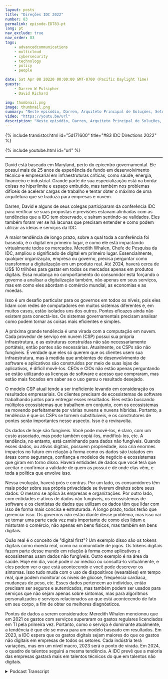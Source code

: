 ```yaml
---
layout: posts
title: "Direções IDC 2022"
number: 83
permalink: episode-EDT83-pt
lang: pt
nav_exclude: true
nav_order: 83
tags:
    - advancedcommunications
    - multicloud
    - cybersecurity
    - technology
    - policy
    - people

date: Sat Apr 08 20220 00:00:00 GMT-0700 (Pacific Daylight Time)
guests:
    - Darren W Pulsipher
    - David Richard

img: thumbnail.png
image: thumbnail.png
summary: "Neste episódio, Darren, Arquiteto Principal de Soluções, Setor Público, Intel, e David Richard, Arquiteto Principal de Soluções, Departamento de Defesa, Intel, refletem sobre as tendências e ideias que captaram na conferência IDC Directions 2022."
video: "https://youtu.be/url"
description: "Neste episódio, Darren, Arquiteto Principal de Soluções, Setor Público, Intel, e David Richard, Arquiteto Principal de Soluções, Departamento de Defesa, Intel, refletem sobre as tendências e ideias que captaram na conferência IDC Directions 2022."
---
```


<div>
{% include transistor.html id="5d171600" title="#83 IDC Directions 2022" %}

{% include youtube.html id="url" %}
</div>

---

David está baseado em Maryland, perto do epicentro governamental. Ele possui mais de 25 anos de experiência de fundo em desenvolvimento técnico e empresarial em infraestruturas críticas, como saúde, energia, financeiro e industrial. Grande parte de sua especialização está na borda: coisas no hiperlimite e espaço embutido, mas também nos problemas difíceis de acelerar cargas de trabalho e tentar obter o máximo de uma arquitetura que se traduza para empresas e nuvem.

Darren, David e alguns de seus colegas participaram da conferência IDC para verificar se suas propostas e previsões estavam alinhadas com as tendências que a IDC tem observado, e saíram sentindo-se validados. Eles também foram ver se há lacunas que precisam entender e como podem utilizar as ideias e serviços da IDC.

A maior tendência de longo prazo, sobre a qual toda a conferência foi baseada, é o digital em primeiro lugar, e como ele está impactando virtualmente todos os mercados. Meredith Whalen, Chefe de Pesquisa da IDC, ampliou o significado de digital em primeiro lugar. Essencialmente, qualquer organização, empresa ou governo, precisa perguntar como transformar a digitalização em um produto real. Até 2024, haverá cerca de US$ 10 trilhões para gastar em todos os mercados apenas em produtos digitais. Essa mudança no comportamento do consumidor está forçando o governo a analisar a digitalização também, não apenas em seus serviços, mas em como eles abordam o comércio mundial, as economias e as moedas.

Isso é um desafio particular para os governos em todos os níveis, pois eles lidam com redes de computadores em muitos sistemas diferentes e, em muitos casos, estão isolados uns dos outros. Pontes eficazes ainda não existem para conectá-los. Os sistemas governamentais precisam analisar como podem tornar as coisas mais eficientes e simples.

A próxima grande tendência é uma virada com a computação em nuvem. Cada provedor de serviço em nuvem (CSP) possui sua própria infraestrutura, e as estruturas construídas não são necessariamente portáteis, então pontes são necessárias. Atualmente, os CSPs são não fungíveis. É verdade que eles só querem que os clientes usem sua infraestrutura, mas à medida que ambientes de desenvolvimento de software e aplicativos são construídos por meio de suas lojas de aplicativos, é difícil movê-los. CEOs e CIOs não estão apenas perguntando se estão utilizando as licenças de software e acesso que compraram, mas estão mais focados em saber se o uso gerou o resultado desejado.

O modelo CSP atual tende a ser ineficiente levando em consideração os resultados empresariais. Os clientes precisam de ecossistemas de software trabalhando juntos para entregar esses resultados. Eles estão buscando múltiplos ecossistemas que trabalhem em conjunto, com os ecossistemas se movendo perfeitamente por várias nuvens e nuvens híbridas. Portanto, a tendência é que os CSPs se tornem substituíveis, e os construtores de pontes serão importantes nesse aspecto. Isso é a reviravolta.

Os dados de hoje são fungíveis. Você pode movê-los, é claro, com um custo associado, mas pode também copiá-los, modificá-los, etc. A tendência, no entanto, está caminhando para dados não fungíveis. Quando esses dados, ou ativos digitais, possuem propriedade, isso cria enormes impactos no futuro em relação à forma como os dados são tratados em áreas como segurança, confiança e modelos de negócio e ecossistemas que giram em torno disso. Haverá entidades de dados que você terá que aceitar e confirmar a validade de quem as possui e de onde elas vêm, e toda a política que envolve isso.

Nessa evolução, haverá prós e contras. Por um lado, os consumidores têm mais poder sobre sua própria privacidade se tiverem direitos sobre seus dados. O mesmo se aplica às empresas e organizações. Por outro lado, com entidades e ativos de dados não fungíveis, os ecossistemas de software e os cientistas de dados que utilizam os dados têm que lidar com isso de forma mais concisa e estruturada. A longo prazo, todos terão que gerenciar isso. Os governos não estão diante desse problema, mas isso vai se tornar uma parte cada vez mais importante de como eles lidam e misturam o comércio, não apenas em bens físicos, mas também em bens digitais.

Quão real é o conceito de "digital first"? Um exemplo disso são os tokens digitais como moeda real, como na comunidade de jogos. Os tokens digitais fazem parte desse mundo em relação à forma como aplicativos e ecossistemas usam dados não fungíveis. Outro exemplo é na área da saúde. Hoje em dia, você pode ir ao médico ou consultá-lo virtualmente, e eles podem ver o que está acontecendo e você pode descrever os sintomas. Isso tudo muda com o uso de dispositivos (wearables) em tempo real, que podem monitorar os níveis de glicose, frequência cardíaca, mudanças de peso, etc. Esses dados pertencem ao indivíduo, então precisam ser seguros e autenticados, mas também podem ser usados para serviços que não sejam apenas sobre sintomas, mas para algoritmos personalizados e serviços relacionados ao que está acontecendo de fato em seu corpo, a fim de obter os melhores diagnósticos.

Pontos de dados a serem considerados: Meredith Whalen mencionou que em 2021 os gastos com serviços superaram os gastos regulares licenciados em TI pela primeira vez. Portanto, como o serviço é dominante atualmente, a tendência é que ele se mova para um modelo baseado em resultados. Em 2023, a IDC espera que os gastos digitais sejam maiores do que os gastos não digitais em empresas de todos os setores. Cada indústria terá variações, mas em um nível macro, 2023 será o ponto de virada. Em 2024, o quadro de talentos seguirá a mesma tendência. A IDC prevê que a maioria das empresas gastará mais em talentos técnicos do que em talentos não digitais.



<details>
<summary> Podcast Transcript </summary>

<p></p>

</details>
